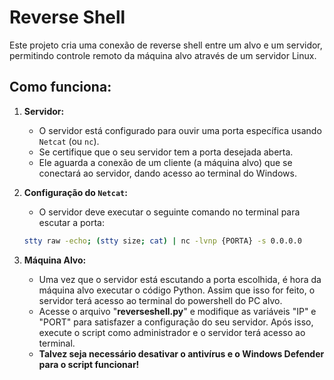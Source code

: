 # Reverse Shell

Este projeto cria uma conexão de reverse shell entre um alvo e um servidor, permitindo controle remoto da máquina alvo através de um servidor Linux.

## Como funciona:

1. **Servidor:**
   - O servidor está configurado para ouvir uma porta específica usando `Netcat` (ou `nc`).
   - Se certifique que o seu servidor tem a porta desejada aberta.
   - Ele aguarda a conexão de um cliente (a máquina alvo) que se conectará ao servidor, dando acesso ao terminal do Windows.

2. **Configuração do `Netcat`:**
   - O servidor deve executar o seguinte comando no terminal para escutar a porta:
   ```bash
   stty raw -echo; (stty size; cat) | nc -lvnp {PORTA} -s 0.0.0.0

3. **Máquina Alvo:**
   - Uma vez que o servidor está escutando a porta escolhida, é hora da máquina alvo executar o código Python. Assim que isso for feito, o servidor terá acesso ao terminal do powershell do PC alvo.
   - Acesse o arquivo "**reverseshell.py**" e modifique as variáveis "IP" e "PORT" para satisfazer a configuração do seu servidor. Após isso, execute o script como administrador e o servidor terá acesso ao terminal.
   - **Talvez seja necessário desativar o antivírus e o Windows Defender para o script funcionar!**
